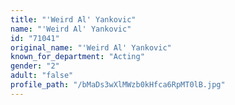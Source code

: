 ```yaml
---
title: "'Weird Al' Yankovic"
name: "'Weird Al' Yankovic"
id: "71041"
original_name: "'Weird Al' Yankovic"
known_for_department: "Acting"
gender: "2"
adult: "false"
profile_path: "/bMaDs3wXlMWzb0kHfca6RpMT0lB.jpg"
---
```

